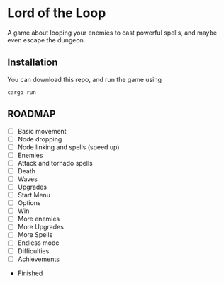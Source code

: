 # Lord of the Loop

A game about looping your enemies to cast powerful spells, and maybe even escape
the dungeon.

## Installation

You can download this repo, and run the game using

```console
cargo run
```

## ROADMAP

- [ ] Basic movement
- [ ] Node dropping
- [ ] Node linking and spells (speed up)
- [ ] Enemies
- [ ] Attack and tornado spells
- [ ] Death
- [ ] Waves
- [ ] Upgrades
- [ ] Start Menu
- [ ] Options
- [ ] Win
- [ ] More enemies
- [ ] More Upgrades
- [ ] More Spells
- [ ] Endless mode
- [ ] Difficulties
- [ ] Achievements
- Finished
